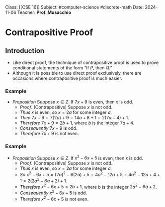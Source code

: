 Class: [[CSE 16]]
Subject: #computer-science  #discrete-math 
Date: 2024-11-06
Teacher: **Prof. Musacchio**

# Contrapositive Proof

## Introduction
- Like direct proof, the technique of contrapositive proof is used to prove conditional statements of the form “If $P$, then $Q$.” 
- Although it is possible to use direct proof exclusively, there are occasions where contrapositive proof is much easier.

### Example
- *Proposition* Suppose $x \in Z$. If $7x + 9$ is even, then $x$ is odd. 
	- *Proof*. (Contrapositive) Suppose $x$ is not odd. 
	- *Thus* $x$ is even, so $x = 2a$ for some integer $a$. 
	- *Then* $7x + 9 = 7(2a) + 9 = 14a + 8 + 1 = 2(7a + 4) + 1$. 
	- *Therefore* $7x + 9 = 2b + 1$, where $b$ is the integer $7a + 4$. 
	- *Consequently* $7x + 9$ is odd. 
	- *Therefore* $7x + 9$ is not even. 


### Example
- *Proposition* Suppose $x ∈ Z$. If $x^2 − 6x + 5$ is even, then $x$ is odd. 
	- *Proof*. (Contrapositive) Suppose $x$ is not odd. 
	- *Thus* $x$ is even, so $x = 2a$ for some integer $a$. 
	- *So* $x^2−6x+5 = (2a)^2−6(2a)+5 = 4a^2−12a+5 = 4a^2−12a+4+1 = 2(2a^2−6a+2)+1$. 
	- *Therefore* $x^2 − 6x + 5 = 2b + 1$, where b is the integer $2a^2 − 6a + 2$. 
	- *Consequently* $x^2 − 6x + 5$ is odd. 
	- *Therefore* $x^2 − 6x + 5$ is not even. 